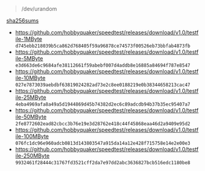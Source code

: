 > /dev/urandom

[sha256sums](https://github.com/hobbyquaker/speedtest/releases/download/v1.0/sha256sums)

* https://github.com/hobbyquaker/speedtest/releases/download/v1.0/testfile-1MByte `d745ebb218039b5ca862d768405f59a96878ce74573f00526eb73bbfab4873fb`
* https://github.com/hobbyquaker/speedtest/releases/download/v1.0/testfile-5MByte `e3d663de6c9684afe38112661f59abebf007d4addb8e16885a84694f787e8547`
* https://github.com/hobbyquaker/speedtest/releases/download/v1.0/testfile-10MByte `027e7873039aebdbf63819024282ad73e2c8ee0188219e0b38344658213cac47`
* https://github.com/hobbyquaker/speedtest/releases/download/v1.0/testfile-25MByte `4eba4969afa8a49a5d1944869d45b74382d2ec6c89adcdb94b37b35ec95407a7`
* https://github.com/hobbyquaker/speedtest/releases/download/v1.0/testfile-50MByte `2fe8772602ead82cbcc3b76e19e3d28762e418c44f45868eaa46d2a9409e95d2`
* https://github.com/hobbyquaker/speedtest/releases/download/v1.0/testfile-100MByte `076fc1dc96e960adcb0813d143803547a915da14a12e428f715758e14e2e00e3`
* https://github.com/hobbyquaker/speedtest/releases/download/v1.0/testfile-250MByte `9932461f28444c31767fd3521cff2da7e97dd2abc3636827bcb516edc1180be8`
